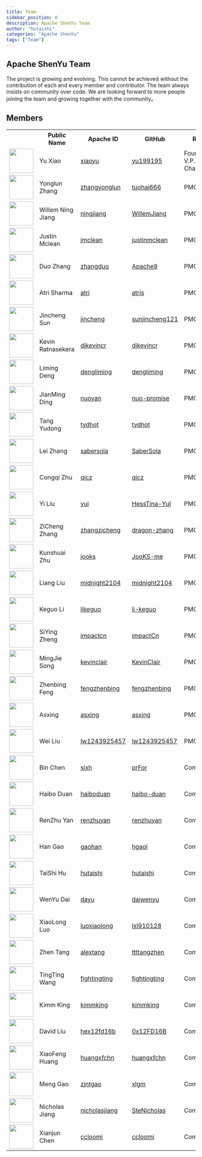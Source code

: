 ```yaml
---
title: Team
sidebar_position: 0
description: Apache ShenYu Team
author: "hutaishi"
categories: "Apache ShenYu"
tags: ["Team"]
---
```



## Apache ShenYu Team

The project is growing and evolving. This cannot be achieved without the contribution of each and every member and contributor.
The team always insists on community over code. We are looking forward to more people joining the team and growing together with the community。


## Members

<table class="table table-hover">
    <tr>
        <th><b></b></th>
        <th><b>Public Name</b></th>
        <th><b>Apache ID</b></th>
        <th><b>GitHub</b></th>
        <th><b>Role</b></th>
        <th><b></b></th>
    </tr>
    <tr>
        <td><a href="http://github.com/yu199195"><img width="64" src="https://avatars.githubusercontent.com/u/9673503?v=4"></a></td>
        <td>Yu Xiao</td>
        <td><a href="https://people.apache.org/committer-index.html#xiaoyu">xiaoyu</a></td>
        <td><a href="http://github.com/yu199195">yu199195</a></td>
        <td>Founder, V.P. and Chair </td>
        <td><a href="https://twitter.com/yu199195"><img width="32" src="https://shenyu.apache.org/img/community/twitterblue.png">yu199195</a></td>
    </tr>
    <tr>
        <td><a href="http://github.com/tuohai666"><img width="64" src="https://avatars.githubusercontent.com/u/24643893?v=4"></a></td>
        <td>Yonglun Zhang</td>
        <td><a href="https://people.apache.org/committer-index.html#zhangyonglun">zhangyonglun</a></td>
        <td><a href="http://github.com/tuohai666">tuohai666</a></td>
        <td>PMC</td>
        <td></td>
    </tr>
    <tr>
        <td><a href="http://github.com/WillemJiang"><img width="64" src="https://avatars.githubusercontent.com/u/219644?v=4"></a></td>
        <td>Willem Ning Jiang</td>
        <td><a href="https://people.apache.org/committer-index.html#ningjiang">ningjiang</a></td>
        <td><a href="http://github.com/WillemJiang">WillemJiang</a></td>
        <td>PMC</td>
        <td></td>
    </tr>
    <tr>
        <td><a href="http://github.com/justinmclean"><img width="64" src="https://avatars.githubusercontent.com/u/144504?v=4"></a></td>
        <td>Justin Mclean</td>
        <td><a href="https://people.apache.org/committer-index.html#jmclean">jmclean</a></td>
        <td><a href="http://github.com/justinmclean">justinmclean</a></td>
        <td>PMC</td>
        <td></td>
    </tr>
    <tr>
        <td><a href="http://github.com/Apache9"><img width="64" src="https://avatars.githubusercontent.com/u/4958168?v=4"></a></td>
        <td>Duo Zhang</td>
        <td><a href="https://people.apache.org/committer-index.html#zhangduo">zhangduo</a></td>
        <td><a href="http://github.com/Apache9">Apache9</a></td>
        <td>PMC</td>
        <td></td>
    </tr>
    <tr>
        <td><a href="http://github.com/atris"><img width="64" src="https://avatars.githubusercontent.com/u/1724131?v=4"></a></td>
        <td>Atri Sharma</td>
        <td><a href="https://people.apache.org/committer-index.html#atri">atri</a></td>
        <td><a href="http://github.com/atris">atris</a></td>
        <td>PMC</td>
        <td></td>
    </tr>
    <tr>
        <td><a href="http://github.com/sunjincheng121"><img width="64" src="https://avatars.githubusercontent.com/u/22488084?v=4"></a></td>
        <td>Jincheng Sun</td>
        <td><a href="https://people.apache.org/committer-index.html#jincheng">jincheng</a></td>
        <td><a href="http://github.com/sunjincheng121">sunjincheng121</a></td>
        <td>PMC</td>
        <td></td>
    </tr>
    <tr>
        <td><a href="http://github.com/djkevincr"><img width="64" src="https://avatars.githubusercontent.com/u/1346010?v=4"></a></td>
        <td>Kevin Ratnasekera</td>
        <td><a href="https://people.apache.org/committer-index.html#djkevincr">djkevincr</a></td>
        <td><a href="http://github.com/djkevincr">djkevincr</a></td>
        <td>PMC</td>
        <td></td>
    </tr>
    <tr>
        <td><a href="http://github.com/dengliming"><img width="64" src="https://avatars.githubusercontent.com/u/7796156?v=4"></a></td>
        <td>Liming Deng</td>
        <td><a href="https://people.apache.org/committer-index.html#dengliming">dengliming</a></td>
        <td><a href="http://github.com/dengliming">dengliming</a></td>
        <td>PMC</td>
        <td></td>
    </tr>
    <tr>
        <td><a href="http://github.com/nuo-promise"><img width="64" src="https://avatars.githubusercontent.com/u/46160170?v=4"></a></td>
        <td>JianMing Ding</td>
        <td><a href="https://people.apache.org/committer-index.html#nuoyan">nuoyan</a></td>
        <td><a href="http://github.com/nuo-promise">nuo-promise</a></td>
        <td>PMC</td>
        <td></td>
    </tr>
    <tr>
        <td><a href="http://github.com/tydhot"><img width="64" src="https://avatars.githubusercontent.com/u/27889201?v=4"></a></td>
        <td>Tang Yudong</td>
        <td><a href="https://people.apache.org/committer-index.html#tydhot">tydhot</a></td>
        <td><a href="http://github.com/tydhot">tydhot</a></td>
        <td>PMC</td>
        <td></td>
    </tr>
    <tr>
        <td><a href="http://github.com/SaberSola"><img width="64" src="https://avatars.githubusercontent.com/u/24998393?v=4"></a></td>
        <td>Lei Zhang</td>
        <td><a href="https://people.apache.org/committer-index.html#sabersola">sabersola</a></td>
        <td><a href="http://github.com/SaberSola">SaberSola</a></td>
        <td>PMC</td>
        <td></td>
    </tr>
    <tr>
        <td><a href="http://github.com/qicz"><img width="64" src="https://avatars.githubusercontent.com/u/2174082?v=4"></a></td>
        <td>Congqi Zhu</td>
        <td><a href="https://people.apache.org/committer-index.html#qicz">qicz</a></td>
        <td><a href="http://github.com/qicz">qicz</a></td>
        <td>PMC</td>
        <td></td>
    </tr>
    <tr>
        <td><a href="http://github.com/HessTina-YuI"><img width="64" src="https://avatars.githubusercontent.com/u/13451528?v=4"></a></td>
        <td>Yi Liu</td>
        <td><a href="https://people.apache.org/committer-index.html#yui">yui</a></td>
        <td><a href="http://github.com/HessTina-YuI">HessTina-YuI</a></td>
        <td>PMC</td>
        <td></td>
    </tr>
    <tr>
        <td><a href="http://github.com/dragon-zhang"><img width="64" src="https://avatars.githubusercontent.com/u/38336731?v=4"></a></td>
        <td>ZiCheng Zhang</td>
        <td><a href="https://people.apache.org/committer-index.html#zhangzicheng">zhangzicheng</a></td>
        <td><a href="http://github.com/dragon-zhang">dragon-zhang</a></td>
        <td>PMC</td>
        <td></td>
    </tr>
    <tr>
        <td><a href="http://github.com/JooKS-me"><img width="64" src="https://avatars.githubusercontent.com/u/62384022?v=4"></a></td>
        <td>Kunshuai Zhu</td>
        <td><a href="https://people.apache.org/committer-index.html#jooks">jooks</a></td>
        <td><a href="http://github.com/JooKS-me">JooKS-me</a></td>
        <td>PMC</td>
        <td></td>
    </tr>
    <tr>
        <td><a href="http://github.com/midnight2104"><img width="64" src="https://avatars.githubusercontent.com/u/13334620?v=4"></a></td>
        <td>Liang Liu</td>
        <td><a href="https://people.apache.org/committer-index.html#midnight2104">midnight2104</a></td>
        <td><a href="http://github.com/midnight2104">midnight2104</a></td>
        <td>PMC</td>
        <td></td>
    </tr>
    <tr>
        <td><a href="http://github.com/li-keguo"><img width="64" src="https://avatars.githubusercontent.com/u/33576070?v=4"></a></td>
        <td>Keguo Li</td>
        <td><a href="https://people.apache.org/committer-index.html#likeguo">likeguo</a></td>
        <td><a href="http://github.com/li-keguo">li-keguo</a></td>
        <td>PMC</td>
        <td></td>
    </tr>
    <tr>
        <td><a href="http://github.com/impactCn"><img width="64" src="https://avatars.githubusercontent.com/u/35489877?v=4"></a></td>
        <td>SiYing Zheng</td>
        <td><a href="https://people.apache.org/committer-index.html#impactcn">impactcn</a></td>
        <td><a href="http://github.com/impactCn">impactCn</a></td>
        <td>PMC</td>
        <td></td>
    </tr>
    <tr>
        <td><a href="http://github.com/KevinClair"><img width="64" src="https://avatars.githubusercontent.com/u/37257651?v=4"></a></td>
        <td>MingJie Song</td>
        <td><a href="https://people.apache.org/committer-index.html#kevinclair">kevinclair</a></td>
        <td><a href="http://github.com/KevinClair">KevinClair</a></td>
        <td>PMC</td>
        <td></td>
    </tr>
    <tr>
        <td><a href="http://github.com/fengzhenbing"><img width="64" src="https://avatars.githubusercontent.com/u/4169359?v=4"></a></td>
        <td>Zhenbing Feng</td>
        <td><a href="https://people.apache.org/committer-index.html#fengzhenbing">fengzhenbing</a></td>
        <td><a href="http://github.com/fengzhenbing">fengzhenbing</a></td>
        <td>PMC</td>
        <td></td>
    </tr>
    <tr>
        <td><a href="http://github.com/asxing"><img width="64" src="https://avatars.githubusercontent.com/u/22816271?v=4"></a></td>
        <td>Asxing</td>
        <td><a href="https://people.apache.org/committer-index.html#asxing">asxing</a></td>
        <td><a href="http://github.com/asxing">asxing</a></td>
        <td>PMC</td>
        <td></td>
    </tr>
    <tr>
        <td><a href="http://github.com/lw1243925457"><img width="64" src="https://avatars.githubusercontent.com/u/11513436?v=4"></a></td>
        <td>Wei Liu</td>
        <td><a href="https://people.apache.org/committer-index.html#lw1243925457">lw1243925457</a></td>
        <td><a href="http://github.com/lw1243925457">lw1243925457</a></td>
        <td>PMC</td>
        <td></td>
    </tr>
    <tr>
        <td><a href="http://github.com/prFor"><img width="64" src="https://avatars.githubusercontent.com/u/4089611?v=4"></a></td>
        <td>Bin Chen</td>
        <td><a href="https://people.apache.org/committer-index.html#sixh">sixh</a></td>
        <td><a href="http://github.com/prFor">prFor</a></td>
        <td>Committer</td>
        <td></td>
    </tr>
    <tr>
        <td><a href="http://github.com/haibo-duan"><img width="64" src="https://avatars.githubusercontent.com/u/7974845?v=4"></a></td>
        <td>Haibo Duan</td>
        <td><a href="https://people.apache.org/committer-index.html#haiboduan">haiboduan</a></td>
        <td><a href="http://github.com/haibo-duan">haibo-duan</a></td>
        <td>Committer</td>
        <td></td>
    </tr>
    <tr>
        <td><a href="http://github.com/renzhuyan"><img width="64" src="https://avatars.githubusercontent.com/u/21033025?v=4"></a></td>
        <td>RenZhu Yan</td>
        <td><a href="https://people.apache.org/committer-index.html#renzhuyan">renzhuyan</a></td>
        <td><a href="http://github.com/renzhuyan">renzhuyan</a></td>
        <td>Committer</td>
        <td></td>
    </tr>
    <tr>
        <td><a href="http://github.com/hgaol"><img width="64" src="https://avatars.githubusercontent.com/u/11908658?v=4"></a></td>
        <td>Han Gao</td>
        <td><a href="https://people.apache.org/committer-index.html#gaohan">gaohan</a></td>
        <td><a href="http://github.com/hgaol">hgaol</a></td>
        <td>Committer</td>
        <td></td>
    </tr>
    <tr>
        <td><a href="http://github.com/hutaishi"><img width="64" src="https://avatars.githubusercontent.com/u/12478263?v=4"></a></td>
        <td>TaiShi Hu</td>
        <td><a href="https://people.apache.org/committer-index.html#hutaishi">hutaishi</a></td>
        <td><a href="http://github.com/hutaishi">hutaishi</a></td>
        <td>Committer</td>
        <td></td>
    </tr>
    <tr>
        <td><a href="http://github.com/daiwenyu"><img width="64" src="https://avatars.githubusercontent.com/u/16659386?v=4"></a></td>
        <td>WenYu Dai</td>
        <td><a href="https://people.apache.org/committer-index.html#dayu">dayu</a></td>
        <td><a href="http://github.com/daiwenyu">daiwenyu</a></td>
        <td>Committer</td>
        <td></td>
    </tr>
    <tr>
        <td><a href="http://github.com/lxl910128"><img width="64" src="https://avatars.githubusercontent.com/u/8736745?v=4"></a></td>
        <td>XiaoLong Luo</td>
        <td><a href="https://people.apache.org/committer-index.html#luoxiaolong">luoxiaolong</a></td>
        <td><a href="http://github.com/lxl910128">lxl910128</a></td>
        <td>Committer</td>
        <td></td>
    </tr>
    <tr>
        <td><a href="http://github.com/ttttangzhen"><img width="64" src="https://avatars.githubusercontent.com/u/74766688?v=4"></a></td>
        <td>Zhen Tang</td>
        <td><a href="https://people.apache.org/committer-index.html#alextang">alextang</a></td>
        <td><a href="http://github.com/ttttangzhen">ttttangzhen</a></td>
        <td>Committer</td>
        <td></td>
    </tr>
    <tr>
        <td><a href="http://github.com/fightingting"><img width="64" src="https://avatars.githubusercontent.com/u/31699402?v=4"></a></td>
        <td>TingTing Wang</td>
        <td><a href="https://people.apache.org/committer-index.html#fightingting">fightingting</a></td>
        <td><a href="http://github.com/fightingting">fightingting</a></td>
        <td>Committer</td>
        <td></td>
    </tr>
    <tr>
        <td><a href="http://github.com/kimmking"><img width="64" src="https://avatars.githubusercontent.com/u/807508?v=4"></a></td>
        <td>Kimm King</td>
        <td><a href="https://people.apache.org/committer-index.html#kimmking">kimmking</a></td>
        <td><a href="http://github.com/kimmking">kimmking</a></td>
        <td>Committer</td>
        <td></td>
    </tr>
    <tr>
        <td><a href="http://github.com/0x12FD16B"><img width="64" src="https://avatars.githubusercontent.com/u/8335369?v=4"></a></td>
        <td>David Liu</td>
        <td><a href="https://people.apache.org/committer-index.html#hex12fd16b">hex12fd16b</a></td>
        <td><a href="http://github.com/0x12FD16B">0x12FD16B</a></td>
        <td>Committer</td>
        <td></td>
    </tr>
    <tr>
        <td><a href="http://github.com/huangxfchn"><img width="64" src="https://avatars.githubusercontent.com/u/17267069?v=4"></a></td>
        <td>XiaoFeng Huang</td>
        <td><a href="https://people.apache.org/committer-index.html#huangxfchn">huangxfchn</a></td>
        <td><a href="http://github.com/huangxfchn">huangxfchn</a></td>
        <td>Committer</td>
        <td></td>
    </tr>
    <tr>
        <td><a href="http://github.com/xlgm"><img width="64" src="https://avatars.githubusercontent.com/u/11422929?v=4"></a></td>
        <td>Meng Gao</td>
        <td><a href="https://people.apache.org/committer-index.html#zjntgao">zjntgao</a></td>
        <td><a href="http://github.com/xlgm">xlgm</a></td>
        <td>Committer</td>
        <td></td>
    </tr>
    <tr>
        <td><a href="http://github.com/SteNicholas"><img width="64" src="https://avatars.githubusercontent.com/u/10048174?v=4"></a></td>
        <td>Nicholas Jiang</td>
        <td><a href="https://people.apache.org/committer-index.html#nicholasjiang">nicholasjiang</a></td>
        <td><a href="http://github.com/SteNicholas">SteNicholas</a></td>
        <td>Committer</td>
        <td></td>
    </tr>
    <tr>
        <td><a href="http://github.com/ccloomi"><img width="64" src="https://avatars.githubusercontent.com/u/8596174?v=4"></a></td>
        <td>Xianjun Chen</td>
        <td><a href="https://people.apache.org/committer-index.html#ccloomi">ccloomi</a></td>
        <td><a href="http://github.com/ccloomi">ccloomi</a></td>
        <td>Committer</td>
        <td></td>
    </tr>
</table>
